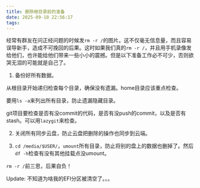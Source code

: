 ```yaml
---
title: 删除根目录前的准备
date: 2025-09-10 22:56:17
tags:
---
```


经常有群友在问正经问题的时候发`rm -r /`的图片。这不仅毫无信息量，而且容易误导新手，造成不可挽回的后果。这时如果我们真的`rm -r /`，并且用手机录像发给他们，也许能给他们带来一些小小的震撼。但是以下准备工作必不可少，否则欲哭无泪的可能就是自己了。

1. 备份好所有数据。

从根目录开始递归检查每个目录，确保没有遗漏。home目录应该重点检查。

要用`ls -a`来列出所有目录，防止遗漏隐藏目录。

git项目要检查是否有没commit的代码，是否有没push的commit，以及是否有stash。可以用`lazygit`来检查。

2. 关闭所有同步云盘，防止云盘把删除的操作也同步到云端。

3. `cd /media/$USER/`，`umount`所有目录，防止将别的盘上的数据也删掉了。然后`df -h`检查有没有其他挂载点没umount。

`rm -r /`前三思，后果自负！

Update: 不知道为啥我的EFI分区被清空了。。。
